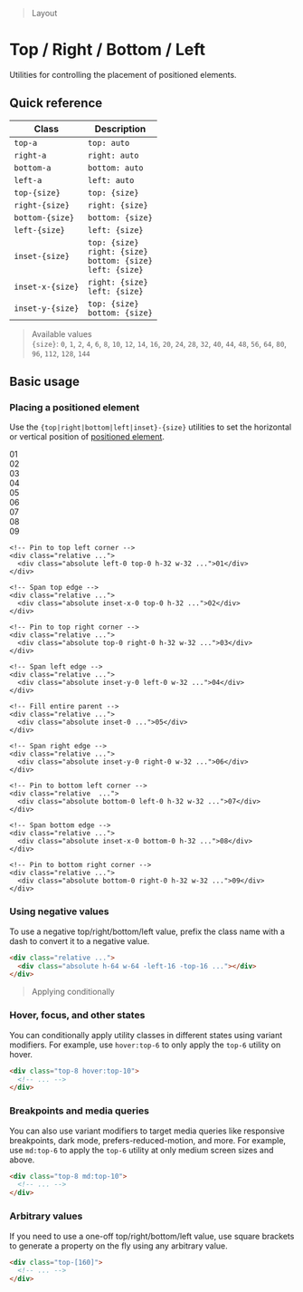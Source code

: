 > Layout

# Top / Right / Bottom / Left

Utilities for controlling the placement of positioned elements.

## Quick reference

| Class            | Description                                                            |
|------------------|------------------------------------------------------------------------|
| `top-a`          | `top: auto`                                                            |
| `right-a`        | `right: auto`                                                          |
| `bottom-a`       | `bottom: auto`                                                         |
| `left-a`         | `left: auto`                                                           |
| `top-{size}`     | `top: {size}`                                                          |
| `right-{size}`   | `right: {size}`                                                        |
| `bottom-{size}`  | `bottom: {size}`                                                       |
| `left-{size}`    | `left: {size}`                                                         |
| `inset-{size}`   | `top: {size}`<br>`right: {size}`<br>`bottom: {size}`<br>`left: {size}` |
| `inset-x-{size}` | `right: {size}`<br>`left: {size}`                                      |
| `inset-y-{size}` | `top: {size}`<br>`bottom: {size}`                                      |

<!--
 !TODO: Does this thing support: Full?, Fractions? other?
-->

> Available values <br />
> `{size}`: `0`, `1`, `2`, `4`, `6`, `8`, `10`, `12`, `14`, `16`, `20`, `24`, `28`, `32`, `40`, `44`, `48`, `56`, `64`, `80`, `96`, `112`, `128`, `144` <br />

## Basic usage

### Placing a positioned element
Use the `{top|right|bottom|left|inset}-{size}` utilities to set the horizontal or vertical position of [positioned element](/position).

<container>
  <div class="grid grid-cols-3 gap-16">
    <box striped class="rounded-8 relative aspect-2/1" fg-color="var(--tw-purple-fg)" bg-color="var(--tw-purple-bg)">
      <div class="ex-box rounded-8 rounded-8 absolute left-0 top-0 h-32 w-32 pd-bg-violet-600">01</div>
    </box>
    <box striped class="rounded-8 relative aspect-2/1" fg-color="var(--tw-purple-fg)" bg-color="var(--tw-purple-bg)">
      <div class="ex-box rounded-8 absolute top-0 inset-x-0 h-32 pd-bg-violet-600">02</div>
    </box>
    <box striped class="rounded-8 relative aspect-2/1" fg-color="var(--tw-purple-fg)" bg-color="var(--tw-purple-bg)">
      <div class="ex-box rounded-8 absolute right-0 left-a top-0 h-32 w-32 pd-bg-violet-600">03</div>
    </box>
    <box striped class="rounded-8 relative aspect-2/1" fg-color="var(--tw-purple-fg)" bg-color="var(--tw-purple-bg)">
      <div class="ex-box rounded-8 absolute left-0 top-0 bottom-0 w-32 pd-bg-violet-600">04</div>
    </box>
    <box striped class="rounded-8 relative aspect-2/1" fg-color="var(--tw-purple-fg)" bg-color="var(--tw-purple-bg)">
      <div class="ex-box rounded-8 absolute inset-0 pd-bg-violet-600">05</div>
    </box>
    <box striped class="rounded-8 relative aspect-2/1" fg-color="var(--tw-purple-fg)" bg-color="var(--tw-purple-bg)">
      <div class="ex-box rounded-8 absolute right-0 left-a inset-y-0 w-32 pd-bg-violet-600">06</div>
    </box>
    <box striped class="rounded-8 relative aspect-2/1" fg-color="var(--tw-purple-fg)" bg-color="var(--tw-purple-bg)">
      <div class="ex-box rounded-8 absolute left-0 bottom-0 h-32 top-a w-32 pd-bg-violet-600">07</div>
    </box>
    <box striped class="rounded-8 relative aspect-2/1" fg-color="var(--tw-purple-fg)" bg-color="var(--tw-purple-bg)">
      <div class="ex-box rounded-8 absolute inset-x-0 bottom-0 top-a h-32 pd-bg-violet-600">08</div>
    </box>
    <box striped class="rounded-8 relative aspect-2/1" fg-color="var(--tw-purple-fg)" bg-color="var(--tw-purple-bg)">
      <div class="ex-box rounded-8 absolute right-0 bottom-0 left-a top-a h-32 w-32 pd-bg-violet-600">09</div>
    </box>
  </div>
</container>

```html{3,8,13,18,23,28,33,38,43}
<!-- Pin to top left corner -->
<div class="relative ...">
  <div class="absolute left-0 top-0 h-32 w-32 ...">01</div>
</div>

<!-- Span top edge -->
<div class="relative ...">
  <div class="absolute inset-x-0 top-0 h-32 ...">02</div>
</div>

<!-- Pin to top right corner -->
<div class="relative ...">
  <div class="absolute top-0 right-0 h-32 w-32 ...">03</div>
</div>

<!-- Span left edge -->
<div class="relative ...">
  <div class="absolute inset-y-0 left-0 w-32 ...">04</div>
</div>

<!-- Fill entire parent -->
<div class="relative ...">
  <div class="absolute inset-0 ...">05</div>
</div>

<!-- Span right edge -->
<div class="relative ...">
  <div class="absolute inset-y-0 right-0 w-32 ...">06</div>
</div>

<!-- Pin to bottom left corner -->
<div class="relative  ...">
  <div class="absolute bottom-0 left-0 h-32 w-32 ...">07</div>
</div>

<!-- Span bottom edge -->
<div class="relative ...">
  <div class="absolute inset-x-0 bottom-0 h-32 ...">08</div>
</div>

<!-- Pin to bottom right corner -->
<div class="relative ...">
  <div class="absolute bottom-0 right-0 h-32 w-32 ...">09</div>
</div>
```

### Using negative values
To use a negative top/right/bottom/left value, prefix the class name with a dash to convert it to a negative value.

<container>
  <box striped class="relative rounded-8 max-w-144 h-96 mx-auto" fg-color="var(--tw-indigo-fg)" bg-color="var(--tw-indigo-bg)">
    <div class="ex-box rounded-8 absolute -left-16 -top-16 h-64 w-64 pd-bg-indigo-600"> </div>
  </box>
</container>

```html
<div class="relative ...">
  <div class="absolute h-64 w-64 -left-16 -top-16 ..."></div>
</div>
```

> Applying conditionally
### Hover, focus, and other states
You can conditionally apply utility classes in different states using variant modifiers. For example, use `hover:top-6` to only apply the `top-6` utility on hover.

```html
<div class="top-8 hover:top-10">
  <!-- ... -->
</div>
```

### Breakpoints and media queries
You can also use variant modifiers to target media queries like responsive breakpoints, dark mode, prefers-reduced-motion, and more. For example, use `md:top-6` to apply the `top-6` utility at only medium screen sizes and above.

```html
<div class="top-8 md:top-10">
  <!-- ... -->
</div>
```

### Arbitrary values
If you need to use a one-off top/right/bottom/left value, use square brackets to generate a property on the fly using any arbitrary value.

```html
<div class="top-[160]">
  <!-- ... -->
</div>
```